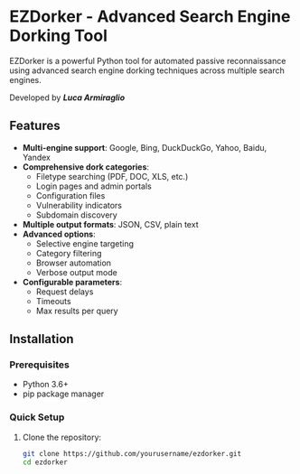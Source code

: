 # EZDorker - Advanced Search Engine Dorking Tool

EZDorker is a powerful Python tool for automated passive reconnaissance using advanced search engine dorking techniques across multiple search engines.

Developed by ***Luca Armiraglio***

## Features

- **Multi-engine support**: Google, Bing, DuckDuckGo, Yahoo, Baidu, Yandex
- **Comprehensive dork categories**:
  - Filetype searching (PDF, DOC, XLS, etc.)
  - Login pages and admin portals
  - Configuration files
  - Vulnerability indicators
  - Subdomain discovery
- **Multiple output formats**: JSON, CSV, plain text
- **Advanced options**:
  - Selective engine targeting
  - Category filtering
  - Browser automation
  - Verbose output mode
- **Configurable parameters**:
  - Request delays
  - Timeouts
  - Max results per query

## Installation

### Prerequisites

- Python 3.6+
- pip package manager

### Quick Setup

1. Clone the repository:
   ```bash
   git clone https://github.com/yourusername/ezdorker.git
   cd ezdorker
